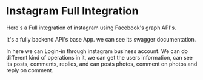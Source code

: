 # Instagram Full Integration

Here's a Full integration of instagram using Facebook's graph API's.

It's a fully backend API's base App.
we can see its swagger documentation.

In here we can Login-in through instagram business account.
We can do different kind of operations in it, we can get the users information, can see its posts, comments, replies, and can posts photos, comment on photos and reply on comment.